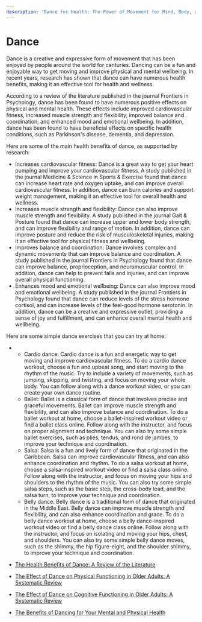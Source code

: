 ```yaml
---
description: 'Dance for Health: The Power of Movement for Mind, Body, and Spirit'
---
```


# Dance

Dance is a creative and expressive form of movement that has been enjoyed by people around the world for centuries. Dancing can be a fun and enjoyable way to get moving and improve physical and mental wellbeing. In recent years, research has shown that dance can have numerous health benefits, making it an effective tool for health and wellness.

According to a review of the literature published in the journal Frontiers in Psychology, dance has been found to have numerous positive effects on physical and mental health. These effects include improved cardiovascular fitness, increased muscle strength and flexibility, improved balance and coordination, and enhanced mood and emotional wellbeing. In addition, dance has been found to have beneficial effects on specific health conditions, such as Parkinson's disease, dementia, and depression.

Here are some of the main health benefits of dance, as supported by research:

* Increases cardiovascular fitness: Dance is a great way to get your heart pumping and improve your cardiovascular fitness. A study published in the journal Medicine & Science in Sports & Exercise found that dance can increase heart rate and oxygen uptake, and can improve overall cardiovascular fitness. In addition, dance can burn calories and support weight management, making it an effective tool for overall health and wellness.
* Increases muscle strength and flexibility: Dance can also improve muscle strength and flexibility. A study published in the journal Gait & Posture found that dance can increase upper and lower body strength, and can improve flexibility and range of motion. In addition, dance can improve posture and reduce the risk of musculoskeletal injuries, making it an effective tool for physical fitness and wellbeing.
* Improves balance and coordination: Dance involves complex and dynamic movements that can improve balance and coordination. A study published in the journal Frontiers in Psychology found that dance can improve balance, proprioception, and neuromuscular control. In addition, dance can help to prevent falls and injuries, and can improve overall physical functioning.
* Enhances mood and emotional wellbeing: Dance can also improve mood and emotional wellbeing. A study published in the journal Frontiers in Psychology found that dance can reduce levels of the stress hormone cortisol, and can increase levels of the feel-good hormone serotonin. In addition, dance can be a creative and expressive outlet, providing a sense of joy and fulfillment, and can enhance overall mental health and wellbeing.

Here are some simple dance exercises that you can try at home:

*
  * Cardio dance: Cardio dance is a fun and energetic way to get moving and improve cardiovascular fitness. To do a cardio dance workout, choose a fun and upbeat song, and start moving to the rhythm of the music. Try to include a variety of movements, such as jumping, skipping, and twisting, and focus on moving your whole body. You can follow along with a dance workout video, or you can create your own dance routine.
  * Ballet: Ballet is a classical form of dance that involves precise and graceful movements. Ballet can improve muscle strength and flexibility, and can also improve balance and coordination. To do a ballet workout at home, choose a ballet-inspired workout video or find a ballet class online. Follow along with the instructor, and focus on proper alignment and technique. You can also try some simple ballet exercises, such as pliés, tendus, and rond de jambes, to improve your technique and coordination.
  * Salsa: Salsa is a fun and lively form of dance that originated in the Caribbean. Salsa can improve cardiovascular fitness, and can also enhance coordination and rhythm. To do a salsa workout at home, choose a salsa-inspired workout video or find a salsa class online. Follow along with the instructor, and focus on moving your hips and shoulders to the rhythm of the music. You can also try some simple salsa steps, such as the basic step, the cross-body lead, and the salsa turn, to improve your technique and coordination.
  * Belly dance: Belly dance is a traditional form of dance that originated in the Middle East. Belly dance can improve muscle strength and flexibility, and can also enhance coordination and grace. To do a belly dance workout at home, choose a belly dance-inspired workout video or find a belly dance class online. Follow along with the instructor, and focus on isolating and moving your hips, chest, and shoulders. You can also try some simple belly dance moves, such as the shimmy, the hip figure-eight, and the shoulder shimmy, to improve your technique and coordination.



* [The Health Benefits of Dance: A Review of the Literature](https://www.frontiersin.org/articles/10.3389/fpsyg.2018.01462/full)
* [The Effect of Dance on Physical Functioning in Older Adults: A Systematic Review](https://www.ncbi.nlm.nih.gov/pmc/articles/PMC5975352/)
* [The Effect of Dance on Cognitive Functioning in Older Adults: A Systematic Review](https://www.ncbi.nlm.nih.gov/pmc/articles/PMC5975356/)
* [The Benefits of Dancing for Your Mental and Physical Health](https://www.helpguide.org/articles/healthy-living/benefits-of-dancing.htm)

